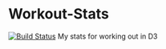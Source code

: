 # Workout-Stats
[![Build Status](https://travis-ci.org/zackharley/Workout-Stats.svg?branch=master)](https://travis-ci.org/zackharley/Workout-Stats)
My stats for working out in D3
